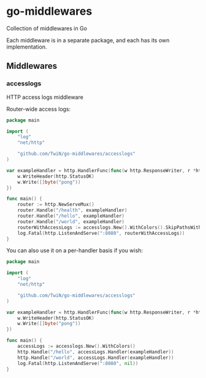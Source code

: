# go-middlewares
Collection of middlewares in Go

Each middleware is in a separate package, and each has its own implementation.

## Middlewares
### accesslogs
HTTP access logs middleware

Router-wide access logs:
```go
package main

import (
	"log"
	"net/http"

	"github.com/TwiN/go-middlewares/accesslogs"
)

var exampleHandler = http.HandlerFunc(func(w http.ResponseWriter, r *http.Request) {
	w.WriteHeader(http.StatusOK)
	w.Write([]byte("pong"))
})

func main() {
	router := http.NewServeMux()
	router.Handle("/health", exampleHandler)
	router.Handle("/hello", exampleHandler)
	router.Handle("/world", exampleHandler)
	routerWithAccessLogs := accesslogs.New().WithColors().SkipPathsWithDots().IgnorePaths("/health").Handler(router)
	log.Fatal(http.ListenAndServe(":8080", routerWithAccessLogs))
}
```

You can also use it on a per-handler basis if you wish:
```go
package main

import (
	"log"
	"net/http"

	"github.com/TwiN/go-middlewares/accesslogs"
)

var exampleHandler = http.HandlerFunc(func(w http.ResponseWriter, r *http.Request) {
	w.WriteHeader(http.StatusOK)
	w.Write([]byte("pong"))
})

func main() {
	accessLogs := accesslogs.New().WithColors()
	http.Handle("/hello", accessLogs.Handler(exampleHandler))
	http.Handle("/world", accessLogs.Handler(exampleHandler))
	log.Fatal(http.ListenAndServe(":8080", nil))
}
```


